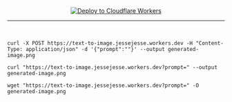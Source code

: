  <center>
  <a href="https://deploy.workers.cloudflare.com/?url=https://github.com/sudo-self/text-to-image-worker">
    <img src="https://deploy.workers.cloudflare.com/button" alt="Deploy to Cloudflare Workers" />
  </a>
</center>
    <hr />
<br />
                
  ```
 curl -X POST https://text-to-image.jessejesse.workers.dev -H "Content-Type: application/json" -d '{"prompt":""}' --output generated-image.png
  ```
  ```
 curl "https://text-to-image.jessejesse.workers.dev?prompt=" --output generated-image.png
  ```
  ```
 wget "https://text-to-image.jessejesse.workers.dev?prompt=" -O generated-image.png
  ```


